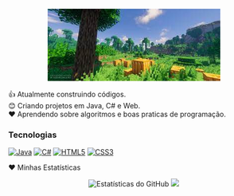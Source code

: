 <p align="center">
  <img src="Fundo.jpeg" alt="Minecraft Banner"/>
</p>

👍 Atualmente construindo códigos.
<br>
😊 Criando projetos em Java, C# e Web.
<br>
❤️ Aprendendo sobre algoritmos e boas praticas de programação.

### Tecnologias
<p align="left">
  <a href="#"><img alt="Java" src="https://img.shields.io/badge/Java-ED8B00?style=for-the-badge&logo=java&logoColor=white"></a>
  <a href="#"><img alt="C#" src="https://img.shields.io/badge/C%23-239120?style=for-the-badge&logo=c-sharp&logoColor=white"></a>
  <a href="#"><img alt="HTML5" src="https://img.shields.io/badge/HTML5-E34F26?style=for-the-badge&logo=html5&logoColor=white"></a>
  <a href="#"><img alt="CSS3" src="https://img.shields.io/badge/CSS3-1572B6?style=for-the-badge&logo=css3&logoColor=white"></a>
</p>

❤️ Minhas Estatísticas

<p align="center">
  <img src="https://github-readme-stats.vercel.app/api?username=eduardo849&show_icons=true&hide_border=true&count_private=true&bg_color=624A2E&text_color=FFFFFF&title_color=7CFC00&icon_color=7CFC00" alt="Estatísticas do GitHub" />
  <img src="https://github-readme-stats.vercel.app/api/top-langs/?username=eduardo849&layout=compact&hide_border=true&bg_color=624A2E&text_color=FFFFFF&title_color=7CFC00" />
</p>
